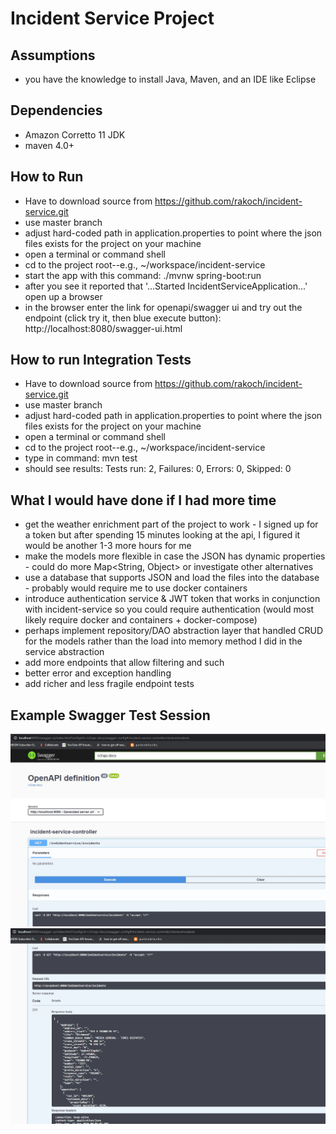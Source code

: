 # Incident Service Project
## Assumptions
- you have the knowledge to install Java, Maven, and an IDE like Eclipse

## Dependencies
- Amazon Corretto 11 JDK
- maven 4.0+

## How to Run
- Have to download source from https://github.com/rakoch/incident-service.git
- use master branch
- adjust hard-coded path in application.properties to point where the json files exists for the project on your machine
- open a terminal or command shell
- cd to the project root--e.g., ~/workspace/incident-service
- start the app with this command: ./mvnw spring-boot:run
- after you see it reported that '...Started IncidentServiceApplication...' open up a browser 
- in the browser enter the link for openapi/swagger ui and try out the endpoint (click try it, then blue execute button): http://localhost:8080/swagger-ui.html

## How to run Integration Tests
- Have to download source from https://github.com/rakoch/incident-service.git
- use master branch
- adjust hard-coded path in application.properties to point where the json files exists for the project on your machine
- open a terminal or command shell
- cd to the project root--e.g., ~/workspace/incident-service
- type in command: mvn test
- should see results: Tests run: 2, Failures: 0, Errors: 0, Skipped: 0

## What I would have done if I had more time
- get the weather enrichment part of the project to work - I signed up for a token but after spending 15 minutes looking at the api, I figured it would be another 1-3 more hours for me
- make the models more flexible in case the JSON has dynamic properties - could do more Map<String, Object> or investigate other alternatives
- use a database that supports JSON and load the files into the database - probably would require me to use docker containers
- introduce authentication service & JWT token that works in conjunction with incident-service so you could require authentication (would most likely require docker and containers + docker-compose)
- perhaps implement repository/DAO abstraction layer that handled CRUD for the models rather than the load into memory method I did in the service abstraction
- add more endpoints that allow filtering and such
- better error and exception handling
- add richer and less fragile endpoint tests 

## Example Swagger Test Session
![alt text](swaggerui1.JPG "API/Input")
![alt text](swaggerui2.JPG "Output")